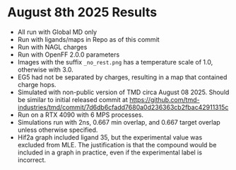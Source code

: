 # August 8th 2025 Results

* All run with Global MD only
* Run with ligands/maps in Repo as of this commit
* Run with NAGL charges
* Run with OpenFF 2.0.0 parameters
* Images with the suffix `_no_rest.png` has a temperature scale of 1.0, otherwise with 3.0.
* EG5 had not be separated by charges, resulting in a map that contained charge hops.
* Simulated with non-public version of TMD circa August 08 2025. Should be similar to initial released commit at https://github.com/tmd-industries/tmd/commit/7d6db6cfadd7680a0d236363cb2fbac42911315c
* Run on a RTX 4090 with 6 MPS processes.
* Simulations run with 2ns, 0.667 min overlap, and 0.667 target overlap unless otherwise specified.
* Hif2a graph included ligand 35, but the experimental value was excluded from MLE. The justification is that the compound would be included in a graph in practice, even if the experimental label is incorrect.
